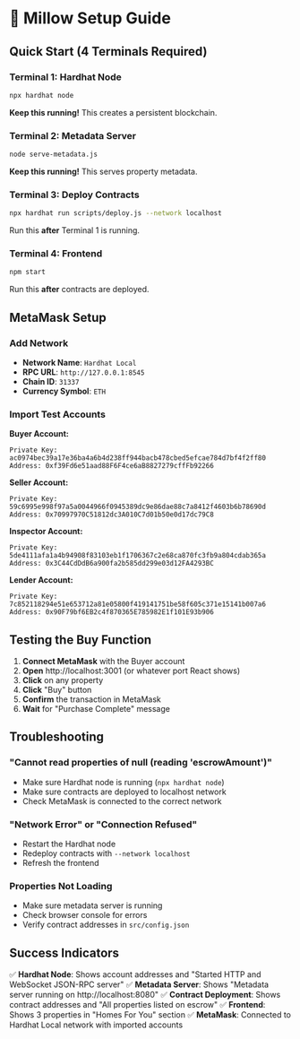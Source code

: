 # 🚀 Millow Setup Guide

## Quick Start (4 Terminals Required)

### Terminal 1: Hardhat Node
```bash
npx hardhat node
```
**Keep this running!** This creates a persistent blockchain.

### Terminal 2: Metadata Server
```bash
node serve-metadata.js
```
**Keep this running!** This serves property metadata.

### Terminal 3: Deploy Contracts
```bash
npx hardhat run scripts/deploy.js --network localhost
```
Run this **after** Terminal 1 is running.

### Terminal 4: Frontend
```bash
npm start
```
Run this **after** contracts are deployed.

## MetaMask Setup

### Add Network
- **Network Name**: `Hardhat Local`
- **RPC URL**: `http://127.0.0.1:8545`
- **Chain ID**: `31337`
- **Currency Symbol**: `ETH`

### Import Test Accounts

**Buyer Account:**
```
Private Key: ac0974bec39a17e36ba4a6b4d238ff944bacb478cbed5efcae784d7bf4f2ff80
Address: 0xf39Fd6e51aad88F6F4ce6aB8827279cffFb92266
```

**Seller Account:**
```
Private Key: 59c6995e998f97a5a0044966f0945389dc9e86dae88c7a8412f4603b6b78690d
Address: 0x70997970C51812dc3A010C7d01b50e0d17dc79C8
```

**Inspector Account:**
```
Private Key: 5de4111afa1a4b94908f83103eb1f1706367c2e68ca870fc3fb9a804cdab365a
Address: 0x3C44CdDdB6a900fa2b585dd299e03d12FA4293BC
```

**Lender Account:**
```
Private Key: 7c852118294e51e653712a81e05800f419141751be58f605c371e15141b007a6
Address: 0x90F79bf6EB2c4f870365E785982E1f101E93b906
```

## Testing the Buy Function

1. **Connect MetaMask** with the Buyer account
2. **Open** http://localhost:3001 (or whatever port React shows)
3. **Click** on any property
4. **Click** "Buy" button
5. **Confirm** the transaction in MetaMask
6. **Wait** for "Purchase Complete" message

## Troubleshooting

### "Cannot read properties of null (reading 'escrowAmount')"
- Make sure Hardhat node is running (`npx hardhat node`)
- Make sure contracts are deployed to localhost network
- Check MetaMask is connected to the correct network

### "Network Error" or "Connection Refused"
- Restart the Hardhat node
- Redeploy contracts with `--network localhost`
- Refresh the frontend

### Properties Not Loading
- Make sure metadata server is running
- Check browser console for errors
- Verify contract addresses in `src/config.json`

## Success Indicators

✅ **Hardhat Node**: Shows account addresses and "Started HTTP and WebSocket JSON-RPC server"
✅ **Metadata Server**: Shows "Metadata server running on http://localhost:8080"
✅ **Contract Deployment**: Shows contract addresses and "All properties listed on escrow"
✅ **Frontend**: Shows 3 properties in "Homes For You" section
✅ **MetaMask**: Connected to Hardhat Local network with imported accounts
